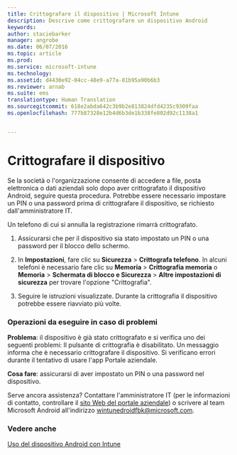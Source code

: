 ```yaml
---
title: Crittografare il dispositivo | Microsoft Intune
description: Descrive come crittografare un dispositivo Android
keywords: 
author: staciebarker
manager: angrobe
ms.date: 06/07/2016
ms.topic: article
ms.prod: 
ms.service: microsoft-intune
ms.technology: 
ms.assetid: d4430e92-04cc-48e9-a77a-81b95a90b6b3
ms.reviewer: arnab
ms.suite: ems
translationtype: Human Translation
ms.sourcegitcommit: 618e2abda642c3b9b2e813824dfd4235c9309faa
ms.openlocfilehash: 777b87328e12b4d6b3de1b338fe802d92c1138a1


---
```



# Crittografare il dispositivo

Se la società o l'organizzazione consente di accedere a file, posta elettronica o dati aziendali solo dopo aver crittografato il dispositivo Android, seguire questa procedura. Potrebbe essere necessario impostare un PIN o una password prima di crittografare il dispositivo, se richiesto dall'amministratore IT.

Un telefono di cui si annulla la registrazione rimarrà crittografato.

1.  Assicurarsi che per il dispositivo sia stato impostato un PIN o una password per il blocco dello schermo.

2.  In **Impostazioni**, fare clic su **Sicurezza** &gt; **Crittografa telefono**.
    In alcuni telefoni è necessario fare clic su **Memoria** &gt; **Crittografia memoria** o **Memoria** &gt; **Schermata di blocco e Sicurezza** &gt; **Altre impostazioni di sicurezza** per trovare l'opzione "Crittografia".

3.  Seguire le istruzioni visualizzate. Durante la crittografia il dispositivo potrebbe essere riavviato più volte.

### Operazioni da eseguire in caso di problemi
**Problema**: il dispositivo è già stato crittografato e si verifica uno dei seguenti problemi: Il pulsante di crittografia è disabilitato.
Un messaggio informa che è necessario crittografare il dispositivo.
Si verificano errori durante il tentativo di usare l'app Portale aziendale.

**Cosa fare**: assicurarsi di aver impostato un PIN o una password nel dispositivo.

Serve ancora assistenza? Contattare l'amministratore IT (per le informazioni di contatto, controllare il [sito Web del portale aziendale](http://portal.manage.microsoft.com)) o scrivere al team Microsoft Android all'indirizzo wintunedroidfbk@microsoft.com.

### Vedere anche
[Uso del dispositivo Android con Intune](using-your-android-device-with-intune.md)



<!--HONumber=Jul16_HO4-->


